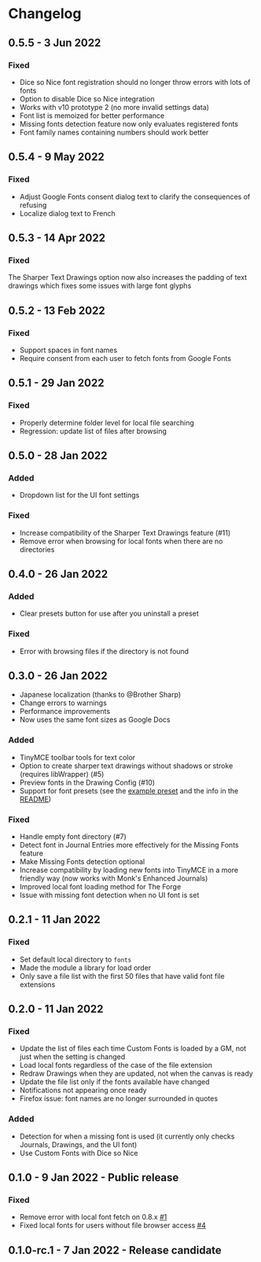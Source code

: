 # Changelog

## 0.5.5 - 3 Jun 2022

### Fixed

* Dice so Nice font registration should no longer throw errors with lots of fonts
* Option to disable Dice so Nice integration
* Works with v10 prototype 2 (no more invalid settings data)
* Font list is memoized for better performance
* Missing fonts detection feature now only evaluates registered fonts
* Font family names containing numbers should work better

## 0.5.4 - 9 May 2022

### Fixed

* Adjust Google Fonts consent dialog text to clarify the consequences of refusing
* Localize dialog text to French

## 0.5.3 - 14 Apr 2022

### Fixed

The Sharper Text Drawings option now also increases the padding of text drawings which fixes some issues with large font glyphs

## 0.5.2 - 13 Feb 2022

### Fixed

* Support spaces in font names
* Require consent from each user to fetch fonts from Google Fonts

## 0.5.1 - 29 Jan 2022

### Fixed

* Properly determine folder level for local file searching
* Regression: update list of files after browsing

## 0.5.0 - 28 Jan 2022

### Added

* Dropdown list for the UI font settings

### Fixed

* Increase compatibility of the Sharper Text Drawings feature (#11)
* Remove error when browsing for local fonts when there are no directories

## 0.4.0 - 26 Jan 2022

### Added

* Clear presets button for use after you uninstall a preset

### Fixed

* Error with browsing files if the directory is not found

## 0.3.0 - 26 Jan 2022

* Japanese localization (thanks to @Brother Sharp)
* Change errors to warnings
* Performance improvements
* Now uses the same font sizes as Google Docs

### Added

* TinyMCE toolbar tools for text color
* Option to create sharper text drawings without shadows or stroke (requires libWrapper) (#5)
* Preview fonts in the Drawing Config (#10)
* Support for font presets (see the [example preset](https://github.com/arcanistzed/custom-fonts-example-preset) and the info in the [README](https://github.com/arcanistzed/custom-fonts#presets))

### Fixed

* Handle empty font directory (#7)
* Detect font in Journal Entries more effectively for the Missing Fonts feature
* Make Missing Fonts detection optional
* Increase compatibility by loading new fonts into TinyMCE in a more friendly way (now works with Monk's Enhanced Journals)
* Improved local font loading method for The Forge
* Issue with missing font detection when no UI font is set

## 0.2.1 - 11 Jan 2022

### Fixed

* Set default local directory to `fonts`
* Made the module a library for load order
* Only save a file list with the first 50 files that have valid font file extensions

## 0.2.0 - 11 Jan 2022

### Fixed

* Update the list of files each time Custom Fonts is loaded by a GM, not just when the setting is changed
* Load local fonts regardless of the case of the file extension
* Redraw Drawings when they are updated, not when the canvas is ready
* Update the file list only if the fonts available have changed
* Notifications not appearing once ready
* Firefox issue: font names are no longer surrounded in quotes

### Added

* Detection for when a missing font is used (it currently only checks Journals, Drawings, and the UI font)
* Use Custom Fonts with Dice so Nice

## 0.1.0 - 9 Jan 2022 - Public release

### Fixed

* Remove error with local font fetch on 0.8.x [#1](https://github.com/arcanistzed/custom-fonts/issues/1)
* Fixed local fonts for users without file browser access [#4](https://github.com/arcanistzed/custom-fonts/issues/4)

## 0.1.0-rc.1 - 7 Jan 2022 - Release candidate
